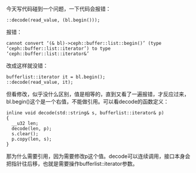 今天写代码碰到一个问题，一下代码会报错：
```
::decode(read_value, (bl.begin()));
```
报错：
```
cannot convert ‘(& bl)->ceph::buffer::list::begin()’ (type ‘ceph::buffer::list::iterator’) to type ‘ceph::buffer::list::iterator&’
```
改成这样就没错：
```
bufferlist::iterator it = bl.begin();
::decode(read_value, it);
```
但看修改，似乎没什么区别，值是相等的，直到又看了一遍报错，才反应过来，bl.begin()这个是一个右值，不能做引用。可以看decode的函数定义：
```
inline void decode(std::string& s, bufferlist::iterator& p)
{
  __u32 len;
  decode(len, p);
  s.clear();
  p.copy(len, s);
}
```
那为什么需要引用，因为需要修改p这个值。decode可以连续调用，接口本身会把指针往后移，也就是需要操作bufferlist::iterator参数。
